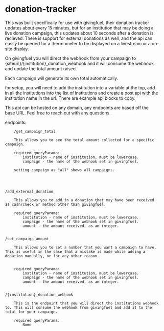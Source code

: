 # donation-tracker

This was built specifically for use with givingfuel, their donation tracker updates about every 15 minutes, but for an institution that may be doing a live donation campaign, this updates about 10 seconds after a donation is recieved. There is support for external donations as well, and the api can easily be queried for a thermometer to be displayed on a livestream or a on-site display. 

On givingfuel you will direct the webhook from your campaign to {siteurl}/{institution}_donation_webhook and it will consume the webhook and update the total amount raised. 

Each campaign will generate its own total automatically.

for setup, you will need to add the institution into a variable at the top, add in all the institutions into the list of institutions and create a post api with the institution name in the url. There are example api blocks to copy. 

This api can be hosted on any domain, any endpoints are based off the base URL. Feel free to reach out with any questions.  



endpoints:
		
		/get_campaign_total

		This allows you to see the total amount collected for a specific campaign.

		required queryParams:
			institution - name of institution, must be lowercase.
			campaign - the name of the webhook set in givingfuel.

		setting campaign as "all" shows all campaigns.




	/add_external_donation

		This allows you to add in a donation that may have been received as cash/check or method other than givingfuel. 

		required queryParams:
			institution - name of institution, must be lowercase.
			campaign - the name of the webhook set in givingfuel.
			amount - the amount received, as an integer. 


	/set_campaign_amount

		This allows you to set a number that you want a campaign to have. This is useful in the case that a mistake is made while adding a donation manually, or for any other reason.


		required queryParams:
			institution - name of institution, must be lowercase.
			campaign - the name of the webhook set in givingfuel.
			amount - the amount received, as an integer. 


	/{institution}_donation_webhook

		This is the endpoint that you will direct the institutions webhook to. This will consume the webhook from givingfuel and add it to the total for your campaign. 

		required queryParams:
			None